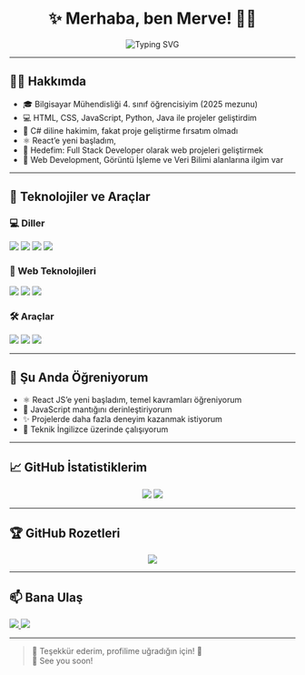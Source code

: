 <h1 align="center">✨ Merhaba, ben Merve! 👩‍💻</h1>

<p align="center">
  <img src="https://readme-typing-svg.herokuapp.com?font=Fira+Code&size=22&pause=1000&center=true&vCenter=true&width=500&lines=Bilgisayar+Mühendisiyim;Frontend+ve+Backend+ile+ilgileniyorum;React+%7C+Python+%7C+Java+%7C+JS+%7C+C%23;Gelişmeyi+seven+bir+yazılımcıyım!+💡" alt="Typing SVG" />
</p>

---

## 🙋‍♀️ Hakkımda

- 🎓 Bilgisayar Mühendisliği 4. sınıf öğrencisiyim (2025 mezunu)  
- 💻 HTML, CSS, JavaScript, Python, Java ile projeler geliştirdim  
- 🧠 C# diline hakimim, fakat proje geliştirme fırsatım olmadı  
- ⚛️ React’e yeni başladım,  
- 🎯 Hedefim: Full Stack Developer olarak web projeleri geliştirmek  
- 📌 Web Development, Görüntü İşleme ve Veri Bilimi alanlarına ilgim var  

---

## 🔧 Teknolojiler ve Araçlar

### 💻 Diller
<p>
  <img src="https://img.shields.io/badge/Python-3670A0?style=for-the-badge&logo=python&logoColor=ffdd54" />
  <img src="https://img.shields.io/badge/Java-ED8B00?style=for-the-badge&logo=java&logoColor=white" />
  <img src="https://img.shields.io/badge/JavaScript-F7DF1E?style=for-the-badge&logo=javascript&logoColor=black" />
  <img src="https://img.shields.io/badge/C%23-239120?style=for-the-badge&logo=csharp&logoColor=white" />
</p>

### 🎨 Web Teknolojileri
<p>
  <img src="https://img.shields.io/badge/HTML5-E34F26?style=for-the-badge&logo=html5&logoColor=white" />
  <img src="https://img.shields.io/badge/CSS3-1572B6?style=for-the-badge&logo=css3&logoColor=white" />
  <img src="https://img.shields.io/badge/React-20232A?style=for-the-badge&logo=react&logoColor=61DAFB" />
</p>

### 🛠️ Araçlar
<p>
  <img src="https://img.shields.io/badge/Git-F05032?style=for-the-badge&logo=git&logoColor=white" />
  <img src="https://img.shields.io/badge/GitHub-181717?style=for-the-badge&logo=github&logoColor=white" />
  <img src="https://img.shields.io/badge/VSCode-007ACC?style=for-the-badge&logo=visual-studio-code&logoColor=white" />
</p>

---

## 🌱 Şu Anda Öğreniyorum

- ⚛️ React JS’e yeni başladım, temel kavramları öğreniyorum  
- 🧠 JavaScript mantığını derinleştiriyorum  
- ✨ Projelerde daha fazla deneyim kazanmak istiyorum  
- 💬 Teknik İngilizce üzerinde çalışıyorum  

---

## 📈 GitHub İstatistiklerim

<p align="center">
  <img src="https://github-readme-stats.vercel.app/api?username=Merve1277&show_icons=true&theme=tokyonight" />
  <img src="https://github-readme-streak-stats.herokuapp.com/?user=Merve1277&theme=tokyonight" />
</p>

---

## 🏆 GitHub Rozetleri

<p align="center">
  <img src="https://github-profile-trophy.vercel.app/?username=Merve1277&theme=tokyonight&row=1&column=7" />
</p>

---

## 📫 Bana Ulaş

<p>
  <a href="mailto:mgor29372@gmail.com">
    <img src="https://img.shields.io/badge/E--posta-D14836?style=for-the-badge&logo=gmail&logoColor=white" />
  </a>
  <a href="https://linkedin.com/in/mervegorgec7">
    <img src="https://img.shields.io/badge/LinkedIn-0A66C2?style=for-the-badge&logo=linkedin&logoColor=white" />
  </a>
</p>

---

> 💬 Teşekkür ederim, profilime uğradığın için! 🌸  
> 👋 See you soon!


<!--
**Merve1277/Merve1277** is a ✨ _special_ ✨ repository because its `README.md` (this file) appears on your GitHub profile.

Here are some ideas to get you started:

- 🔭 I’m currently working on ...
- 🌱 I’m currently learning ...
- 👯 I’m looking to collaborate on ...
- 🤔 I’m looking for help with ...
- 💬 Ask me about ...
- 📫 How to reach me: ...
- 😄 Pronouns: ...
- ⚡ Fun fact: ...
-->
